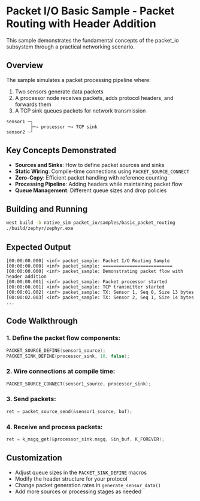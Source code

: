# Packet I/O Basic Sample - Packet Routing with Header Addition

This sample demonstrates the fundamental concepts of the packet_io subsystem through a practical networking scenario.

## Overview

The sample simulates a packet processing pipeline where:
1. Two sensors generate data packets
2. A processor node receives packets, adds protocol headers, and forwards them
3. A TCP sink queues packets for network transmission

```
sensor1 ─┐
         ├─→ processor ─→ TCP sink
sensor2 ─┘
```

## Key Concepts Demonstrated

- **Sources and Sinks**: How to define packet sources and sinks
- **Static Wiring**: Compile-time connections using `PACKET_SOURCE_CONNECT`
- **Zero-Copy**: Efficient packet handling with reference counting
- **Processing Pipeline**: Adding headers while maintaining packet flow
- **Queue Management**: Different queue sizes and drop policies

## Building and Running

```bash
west build -b native_sim packet_io/samples/basic_packet_routing
./build/zephyr/zephyr.exe
```

## Expected Output

```
[00:00:00.000] <inf> packet_sample: Packet I/O Routing Sample
[00:00:00.000] <inf> packet_sample: ==========================
[00:00:00.000] <inf> packet_sample: Demonstrating packet flow with header addition
[00:00:00.001] <inf> packet_sample: Packet processor started
[00:00:00.001] <inf> packet_sample: TCP transmitter started
[00:00:01.002] <inf> packet_sample: TX: Sensor 1, Seq 0, Size 13 bytes
[00:00:02.003] <inf> packet_sample: TX: Sensor 2, Seq 1, Size 14 bytes
...
```

## Code Walkthrough

### 1. Define the packet flow components:
```c
PACKET_SOURCE_DEFINE(sensor1_source);
PACKET_SINK_DEFINE(processor_sink, 10, false);
```

### 2. Wire connections at compile time:
```c
PACKET_SOURCE_CONNECT(sensor1_source, processor_sink);
```

### 3. Send packets:
```c
ret = packet_source_send(&sensor1_source, buf);
```

### 4. Receive and process packets:
```c
ret = k_msgq_get(&processor_sink.msgq, &in_buf, K_FOREVER);
```

## Customization

- Adjust queue sizes in the `PACKET_SINK_DEFINE` macros
- Modify the header structure for your protocol
- Change packet generation rates in `generate_sensor_data()`
- Add more sources or processing stages as needed